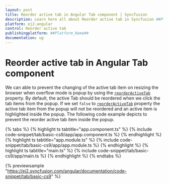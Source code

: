 ```yaml
---
layout: post
title: Reorder active tab in Angular Tab component | Syncfusion
description: Learn here all about Reorder active tab in Syncfusion ##Platform_Name## Tab component of Syncfusion Essential JS 2 and more.
platform: ej2-angular
control: Reorder active tab 
publishingplatform: ##Platform_Name##
documentation: ug
---
```


# Reorder active tab in Angular Tab component

We can able to prevent the changing of the active tab item on resizing the browser when overflow mode is popup by using the [`reorderActiveTab`](https://ej2.syncfusion.com/angular/documentation/api/tab#reorderActiveTab) property. By default, the active Tab should be reordered when we click the tab items from the popup. If we set `false` to [`reorderActiveTab`](https://ej2.syncfusion.com/angular/documentation/api/tab#reorderActiveTab) property the active tab item from the popup will not be reordered and an active item is highlighted inside the popup. The following code example depicts to prevent the reorder active tab item inside the popup.

{% tabs %}
{% highlight ts tabtitle="app.component.ts" %}
{% include code-snippet/tab/basic-cs9/app/app.component.ts %}
{% endhighlight %}
{% highlight ts tabtitle="app.module.ts" %}
{% include code-snippet/tab/basic-cs9/app/app.module.ts %}
{% endhighlight %}
{% highlight ts tabtitle="main.ts" %}
{% include code-snippet/tab/basic-cs9/app/main.ts %}
{% endhighlight %}
{% endtabs %}
  
{% previewsample "https://ej2.syncfusion.com/angular/documentation/code-snippet/tab/basic-cs9" %}
